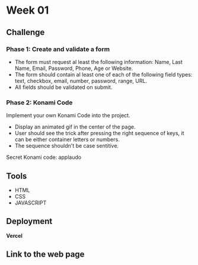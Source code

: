 # Week 01

## Challenge
### Phase 1: Create and validate a form
- The form must request al least the following information: Name, Last Name, Email, Password, Phone, Age or Website. 
- The form should contain al least one of each of the following field types: text, checkbox, email, number, password, range, URL. 
- All fields should be validated on submit.
### Phase 2: Konami Code
Implement your own Konami Code into the project. <br>
- Display an animated gif in the center of the page.
- User should see the trick after pressing the right sequence of keys, it can be either container letters or numbers.
- The sequence shouldn't be case sentitive.

Secret Konami code: applaudo

## Tools
- HTML
- CSS
- JAVASCRIPT
## Deployment
<strong> Vercel
## Link to the web page

